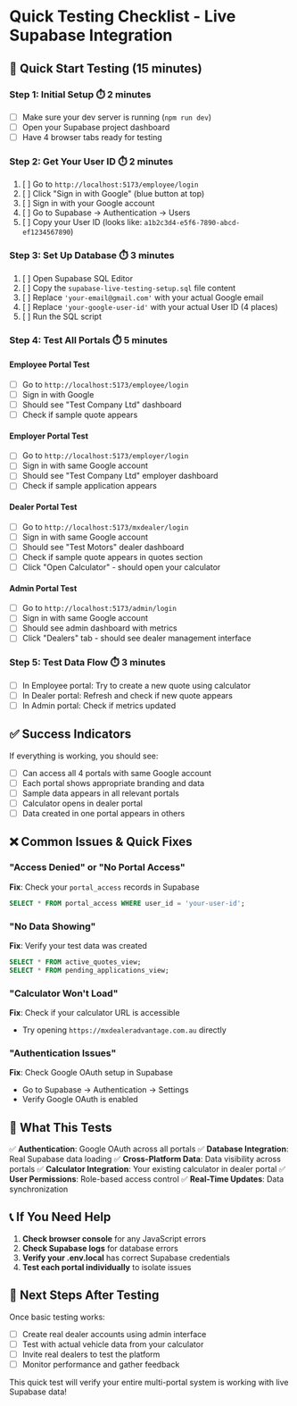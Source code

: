 # Quick Testing Checklist - Live Supabase Integration

## 🚀 **Quick Start Testing (15 minutes)**

### **Step 1: Initial Setup** ⏱️ 2 minutes
- [ ] Make sure your dev server is running (`npm run dev`)
- [ ] Open your Supabase project dashboard
- [ ] Have 4 browser tabs ready for testing

### **Step 2: Get Your User ID** ⏱️ 2 minutes
1. [ ] Go to `http://localhost:5173/employee/login`
2. [ ] Click "Sign in with Google" (blue button at top)
3. [ ] Sign in with your Google account
4. [ ] Go to Supabase → Authentication → Users
5. [ ] Copy your User ID (looks like: `a1b2c3d4-e5f6-7890-abcd-ef1234567890`)

### **Step 3: Set Up Database** ⏱️ 3 minutes
1. [ ] Open Supabase SQL Editor
2. [ ] Copy the `supabase-live-testing-setup.sql` file content
3. [ ] Replace `'your-email@gmail.com'` with your actual Google email
4. [ ] Replace `'your-google-user-id'` with your actual User ID (4 places)
5. [ ] Run the SQL script

### **Step 4: Test All Portals** ⏱️ 5 minutes

#### Employee Portal Test
- [ ] Go to `http://localhost:5173/employee/login`
- [ ] Sign in with Google
- [ ] Should see "Test Company Ltd" dashboard
- [ ] Check if sample quote appears

#### Employer Portal Test  
- [ ] Go to `http://localhost:5173/employer/login`
- [ ] Sign in with same Google account
- [ ] Should see "Test Company Ltd" employer dashboard
- [ ] Check if sample application appears

#### Dealer Portal Test
- [ ] Go to `http://localhost:5173/mxdealer/login`
- [ ] Sign in with same Google account
- [ ] Should see "Test Motors" dealer dashboard
- [ ] Check if sample quote appears in quotes section
- [ ] Click "Open Calculator" - should open your calculator

#### Admin Portal Test
- [ ] Go to `http://localhost:5173/admin/login`
- [ ] Sign in with same Google account
- [ ] Should see admin dashboard with metrics
- [ ] Click "Dealers" tab - should see dealer management interface

### **Step 5: Test Data Flow** ⏱️ 3 minutes
- [ ] In Employee portal: Try to create a new quote using calculator
- [ ] In Dealer portal: Refresh and check if new quote appears
- [ ] In Admin portal: Check if metrics updated

## ✅ **Success Indicators**

If everything is working, you should see:
- [ ] Can access all 4 portals with same Google account
- [ ] Each portal shows appropriate branding and data
- [ ] Sample data appears in all relevant portals
- [ ] Calculator opens in dealer portal
- [ ] Data created in one portal appears in others

## ❌ **Common Issues & Quick Fixes**

### "Access Denied" or "No Portal Access"
**Fix**: Check your `portal_access` records in Supabase
```sql
SELECT * FROM portal_access WHERE user_id = 'your-user-id';
```

### "No Data Showing"
**Fix**: Verify your test data was created
```sql
SELECT * FROM active_quotes_view;
SELECT * FROM pending_applications_view;
```

### "Calculator Won't Load"
**Fix**: Check if your calculator URL is accessible
- Try opening `https://mxdealeradvantage.com.au` directly

### "Authentication Issues"
**Fix**: Check Google OAuth setup in Supabase
- Go to Supabase → Authentication → Settings
- Verify Google OAuth is enabled

## 🎯 **What This Tests**

✅ **Authentication**: Google OAuth across all portals
✅ **Database Integration**: Real Supabase data loading
✅ **Cross-Platform Data**: Data visibility across portals
✅ **Calculator Integration**: Your existing calculator in dealer portal
✅ **User Permissions**: Role-based access control
✅ **Real-Time Updates**: Data synchronization

## 📞 **If You Need Help**

1. **Check browser console** for any JavaScript errors
2. **Check Supabase logs** for database errors
3. **Verify your .env.local** has correct Supabase credentials
4. **Test each portal individually** to isolate issues

## 🚀 **Next Steps After Testing**

Once basic testing works:
- [ ] Create real dealer accounts using admin interface
- [ ] Test with actual vehicle data from your calculator
- [ ] Invite real dealers to test the platform
- [ ] Monitor performance and gather feedback

This quick test will verify your entire multi-portal system is working with live Supabase data!
